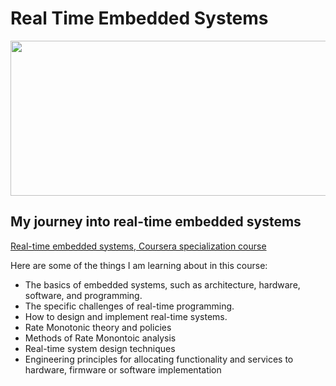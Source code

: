 # Real Time Embedded Systems

<img width="820" height="248" src="https://github.com/luisangelcg007/CourseraRealTimeEmbeddedSystems/assets/6488583/217ffb5e-9674-4eb9-acce-57df5144a74b">

## My journey into real-time embedded systems

[Real-time embedded systems, Coursera specialization course](https://www.coursera.org/specializations/real-time-embedded-systems) 

Here are some of the things I am learning about in this course:

* The basics of embedded systems, such as architecture, hardware, software, and programming.
* The specific challenges of real-time programming.
* How to design and implement real-time systems.
* Rate Monotonic theory and policies
* Methods of Rate Monontoic analysis
* Real-time system design techniques
* Engineering principles for allocating functionality and services to hardware, firmware or software implementation
